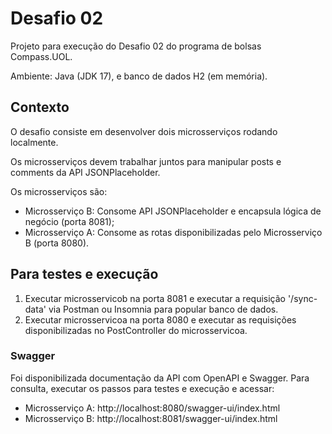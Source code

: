 # Desafio 02
Projeto para execução do Desafio 02 do programa de bolsas Compass.UOL.  
  
Ambiente: Java (JDK 17), e banco de dados H2 (em memória).  
  
## Contexto 
O desafio consiste em desenvolver dois microsserviços rodando localmente.

Os microsserviços devem trabalhar juntos para manipular posts e comments da API JSONPlaceholder.

Os microsserviços são:
- Microsserviço B: Consome API JSONPlaceholder e encapsula lógica de negócio (porta 8081);
- Microsserviço A: Consome as rotas disponibilizadas pelo Microsserviço B (porta 8080).  
  
## Para testes e execução

1. Executar microsservicob na porta 8081 e executar a requisição '/sync-data' via Postman ou Insomnia para popular banco de dados.  
2. Executar microsservicoa na porta 8080 e executar as requisições disponibilizadas no PostController do microsservicoa.

### Swagger
Foi disponibilizada documentação da API com OpenAPI e Swagger. Para consulta, executar os passos para testes e execução e acessar:
- Microsserviço A: http://localhost:8080/swagger-ui/index.html  
- Microsserviço B: http://localhost:8081/swagger-ui/index.html  
